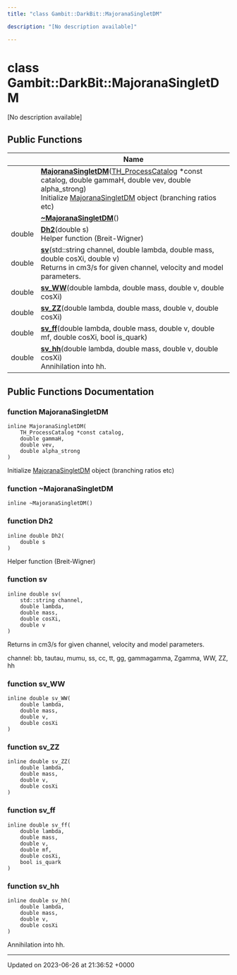 ```yaml
---
title: "class Gambit::DarkBit::MajoranaSingletDM"

description: "[No description available]"

---
```


# class Gambit::DarkBit::MajoranaSingletDM



[No description available]

## Public Functions

|                | Name           |
| -------------- | -------------- |
| | **[MajoranaSingletDM](/documentation/code/classes/classgambit_1_1darkbit_1_1majoranasingletdm/#function-majoranasingletdm)**([TH_ProcessCatalog](/documentation/code/classes/structgambit_1_1darkbit_1_1th__processcatalog/) *const catalog, double gammaH, double vev, double alpha_strong)<br>Initialize [MajoranaSingletDM](/documentation/code/classes/classgambit_1_1darkbit_1_1majoranasingletdm/) object (branching ratios etc)  |
| | **[~MajoranaSingletDM](/documentation/code/classes/classgambit_1_1darkbit_1_1majoranasingletdm/#function-majoranasingletdm)**() |
| double | **[Dh2](/documentation/code/classes/classgambit_1_1darkbit_1_1majoranasingletdm/#function-dh2)**(double s)<br>Helper function (Breit-Wigner)  |
| double | **[sv](/documentation/code/classes/classgambit_1_1darkbit_1_1majoranasingletdm/#function-sv)**(std::string channel, double lambda, double mass, double cosXi, double v)<br>Returns <sigma v> in cm3/s for given channel, velocity and model parameters.  |
| double | **[sv_WW](/documentation/code/classes/classgambit_1_1darkbit_1_1majoranasingletdm/#function-sv-ww)**(double lambda, double mass, double v, double cosXi) |
| double | **[sv_ZZ](/documentation/code/classes/classgambit_1_1darkbit_1_1majoranasingletdm/#function-sv-zz)**(double lambda, double mass, double v, double cosXi) |
| double | **[sv_ff](/documentation/code/classes/classgambit_1_1darkbit_1_1majoranasingletdm/#function-sv-ff)**(double lambda, double mass, double v, double mf, double cosXi, bool is_quark) |
| double | **[sv_hh](/documentation/code/classes/classgambit_1_1darkbit_1_1majoranasingletdm/#function-sv-hh)**(double lambda, double mass, double v, double cosXi)<br>Annihilation into hh.  |

## Public Functions Documentation

### function MajoranaSingletDM

```
inline MajoranaSingletDM(
    TH_ProcessCatalog *const catalog,
    double gammaH,
    double vev,
    double alpha_strong
)
```

Initialize [MajoranaSingletDM](/documentation/code/classes/classgambit_1_1darkbit_1_1majoranasingletdm/) object (branching ratios etc) 

### function ~MajoranaSingletDM

```
inline ~MajoranaSingletDM()
```


### function Dh2

```
inline double Dh2(
    double s
)
```

Helper function (Breit-Wigner) 

### function sv

```
inline double sv(
    std::string channel,
    double lambda,
    double mass,
    double cosXi,
    double v
)
```

Returns <sigma v> in cm3/s for given channel, velocity and model parameters. 

channel: bb, tautau, mumu, ss, cc, tt, gg, gammagamma, Zgamma, WW, ZZ, hh 


### function sv_WW

```
inline double sv_WW(
    double lambda,
    double mass,
    double v,
    double cosXi
)
```


### function sv_ZZ

```
inline double sv_ZZ(
    double lambda,
    double mass,
    double v,
    double cosXi
)
```


### function sv_ff

```
inline double sv_ff(
    double lambda,
    double mass,
    double v,
    double mf,
    double cosXi,
    bool is_quark
)
```


### function sv_hh

```
inline double sv_hh(
    double lambda,
    double mass,
    double v,
    double cosXi
)
```

Annihilation into hh. 

-------------------------------

Updated on 2023-06-26 at 21:36:52 +0000